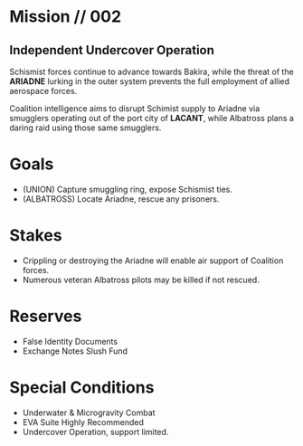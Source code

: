 # Mission // 002
## Independent Undercover Operation

Schismist forces continue to advance towards Bakira, while the threat of the **ARIADNE** lurking in the outer system prevents the full employment of allied aerospace forces. 

Coalition intelligence aims to disrupt Schimist supply to Ariadne via smugglers operating out of the port city of **LACANT**, while Albatross plans a daring raid using those same smugglers. 

# Goals
- (UNION) Capture smuggling ring, expose Schismist ties.
- (ALBATROSS) Locate Ariadne, rescue any prisoners.

# Stakes
- Crippling or destroying the Ariadne will enable air support of Coalition forces. 
- Numerous veteran Albatross pilots may be killed if not rescued. 

# Reserves
- False Identity Documents 
- Exchange Notes Slush Fund

# Special Conditions
- Underwater & Microgravity Combat
- EVA Suite Highly Recommended
- Undercover Operation, support limited.
